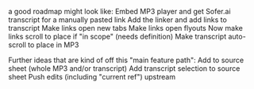 a good roadmap might look like:
Embed MP3 player and get Sofer.ai transcript for a manually pasted link
Add the linker and add links to transcript
Make links open new tabs
Make links open flyouts
Now make links scroll to place if "in scope" (needs definition)
Make transcript auto-scroll to place in MP3

Further ideas that are kind of off this "main feature path":
Add to source sheet (whole MP3 and/or transcript)
Add transcript selection to source sheet
Push edits (including "current ref") upstream
